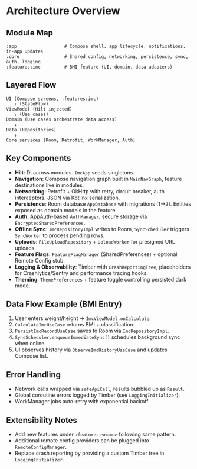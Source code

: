# Architecture Overview

## Module Map
```
:app                  # Compose shell, app lifecycle, notifications, in-app updates
:core                 # Shared config, networking, persistence, sync, auth, logging
:features:imc         # BMI feature (UI, domain, data adapters)
```

## Layered Flow
```
UI (Compose screens, :features:imc)
   ↓ (StateFlow)
ViewModel (Hilt injected)
   ↓ (Use cases)
Domain (Use cases orchestrate data access)
   ↓
Data (Repositories)
   ↓
Core services (Room, Retrofit, WorkManager, Auth)
```

## Key Components
- **Hilt**: DI across modules. `ImcApp` seeds singletons.
- **Navigation**: Compose navigation graph built in `MainNavGraph`, feature destinations live in modules.
- **Networking**: Retrofit + OkHttp with retry, circuit breaker, auth interceptors. JSON via Kotlinx serialization.
- **Persistence**: Room database `AppDatabase` with migrations (1→2). Entities exposed as domain models in the feature.
- **Auth**: AppAuth-based `AuthManager`, secure storage via `EncryptedSharedPreferences`.
- **Offline Sync**: `ImcRepositoryImpl` writes to Room, `SyncScheduler` triggers `SyncWorker` to process pending rows.
- **Uploads**: `FileUploadRepository` + `UploadWorker` for presigned URL uploads.
- **Feature Flags**: `FeatureFlagManager` (SharedPreferences) + optional Remote Config stub.
- **Logging & Observability**: Timber with `CrashReportingTree`, placeholders for Crashlytics/Sentry and performance tracing hooks.
- **Theming**: `ThemePreferences` + feature toggle controlling persisted dark mode.

## Data Flow Example (BMI Entry)
1. User enters weight/height → `ImcViewModel.onCalculate`.
2. `CalculateImcUseCase` returns BMI + classification.
3. `PersistImcRecordUseCase` saves to Room via `ImcRepositoryImpl`.
4. `SyncScheduler.enqueueImmediateSync()` schedules background sync when online.
5. UI observes history via `ObserveImcHistoryUseCase` and updates Compose list.

## Error Handling
- Network calls wrapped via `safeApiCall`, results bubbled up as `Result`.
- Global coroutine errors logged by Timber (see `LoggingInitializer`).
- WorkManager jobs auto-retry with exponential backoff.

## Extensibility Notes
- Add new features under `:features:<name>` following same pattern.
- Additional remote config providers can be plugged into `RemoteConfigManager`.
- Replace crash reporting by providing a custom Timber tree in `LoggingInitializer`.
